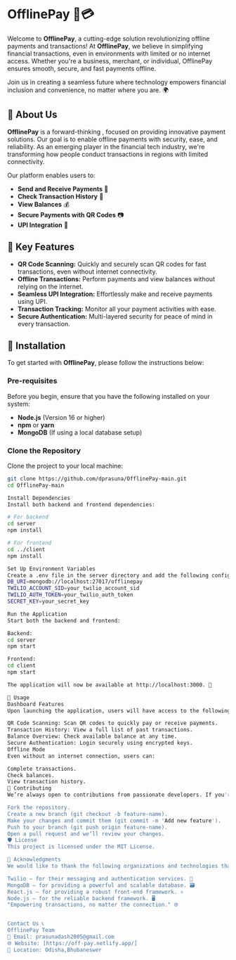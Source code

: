 # **OfflinePay** 🚀💳

Welcome to **OfflinePay**, a cutting-edge solution revolutionizing offline payments and transactions! At **OfflinePay**, we believe in simplifying financial transactions, even in environments with limited or no internet access. Whether you're a business, merchant, or individual, OfflinePay ensures smooth, secure, and fast payments offline. 

Join us in creating a seamless future where technology empowers financial inclusion and convenience, no matter where you are. 🌍

## 🏢 **About Us**

**OfflinePay** is a forward-thinking , focused on providing innovative payment solutions. Our goal is to enable offline payments with security, ease, and reliability. As an emerging player in the financial tech industry, we're transforming how people conduct transactions in regions with limited connectivity.

Our platform enables users to:

- **Send and Receive Payments** 📲
- **Check Transaction History** 📜
- **View Balances** 💰
- **Secure Payments with QR Codes** 📷
- **UPI Integration** 🤝

## 🌟 **Key Features**

- **QR Code Scanning:** Quickly and securely scan QR codes for fast transactions, even without internet connectivity. 
- **Offline Transactions:** Perform payments and view balances without relying on the internet.
- **Seamless UPI Integration:** Effortlessly make and receive payments using UPI.
- **Transaction Tracking:** Monitor all your payment activities with ease.
- **Secure Authentication:** Multi-layered security for peace of mind in every transaction.

## 🔧 **Installation**

To get started with **OfflinePay**, please follow the instructions below:

### **Pre-requisites**
Before you begin, ensure that you have the following installed on your system:

- **Node.js** (Version 16 or higher)
- **npm** or **yarn**
- **MongoDB** (If using a local database setup)

### **Clone the Repository**
Clone the project to your local machine:

```bash
git clone https://github.com/dprasuna/OfflinePay-main.git
cd OfflinePay-main

Install Dependencies
Install both backend and frontend dependencies:

# For backend
cd server
npm install

# For frontend
cd ../client
npm install

Set Up Environment Variables
Create a .env file in the server directory and add the following configurations:
DB_URI=mongodb://localhost:27017/offlinepay
TWILIO_ACCOUNT_SID=your_twilio_account_sid
TWILIO_AUTH_TOKEN=your_twilio_auth_token
SECRET_KEY=your_secret_key

Run the Application
Start both the backend and frontend:

Backend:
cd server
npm start

Frontend:
cd client
npm start

The application will now be available at http://localhost:3000. 🎉

📱 Usage
Dashboard Features
Upon launching the application, users will have access to the following features:

QR Code Scanning: Scan QR codes to quickly pay or receive payments.
Transaction History: View a full list of past transactions.
Balance Overview: Check available balance at any time.
Secure Authentication: Login securely using encrypted keys.
Offline Mode
Even without an internet connection, users can:

Complete transactions.
Check balances.
View transaction history.
💼 Contributing
We’re always open to contributions from passionate developers. If you're interested in contributing to OfflinePay, follow these simple steps:

Fork the repository.
Create a new branch (git checkout -b feature-name).
Make your changes and commit them (git commit -m 'Add new feature').
Push to your branch (git push origin feature-name).
Open a pull request and we’ll review your changes.
🛡 License
This project is licensed under the MIT License.

📢 Acknowledgments
We would like to thank the following organizations and technologies that have helped bring OfflinePay to life:

Twilio – for their messaging and authentication services. 📱
MongoDB – for providing a powerful and scalable database. 🗃
React.js – for providing a robust front-end framework. ⚛️
Node.js – for the reliable backend framework. 🖥
"Empowering transactions, no matter the connection." 🌐


Contact Us 📞
OfflinePay Team
📧 Email: prasunadash2005@gmail.com
🌐 Website: [https://off-pay.netlify.app/]
📍 Location: Odisha,Bhubaneswer

